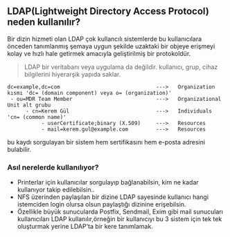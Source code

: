 ## LDAP(Lightweight Directory Access Protocol) neden kullanılır?

Bir dizin hizmeti olan LDAP çok kullancılı sistemlerde bu kullanıcılara önceden tanımlanmış şemaya uygun şekilde uzaktaki bir objeye erişmeyi kolay ve hızlı hale getirmek amacıyla geliştirilmiş bir protokoldür.
> LDAP bir veritabanı veya uygulama da değildir.
> kullanıcı, grup, cihaz bilgilerini hiyerarşik yapıda saklar.

```
dc=example,dc=com                               --->   Organization kısmı 'dc= (domain component) veya o= (organization)'
 - ou=MDR Team Member                           --->   Organizational Unit alt grubu 
      - cn=Kerem Gül                            --->   Individuals  'cn= (common name)'
           - userCertificate;binary (X.509)     --->   Resources
           - mail=kerem.gul@example.com         --->   Resources

```  

bu kaydı sorgulayan bir sistem hem sertifikasını hem e-posta adresini bulabilir.
###  Asıl nerelerde kullanılıyor?

- Printerlar için kullanıcılar sorgulayıp bağlanabilsin, kim ne kadar kullanıyor takip edilebilsin..
- NFS üzerinden paylaşılan bir dizine LDAP sayesinde kullanıcı hangi istemciden login olursa olsun paylaştığı dizinine erişebilsin.
- Özellikle büyük sunucularda Postfix, Sendmail, Exim gibi mail sunucuları kullanıcıları LDAP kullanılır,örneğin bir kullanıcıyı bu 3 sistem için tek tek oluşturmak yerine LDAP'ta bir kere tanımlamak.
